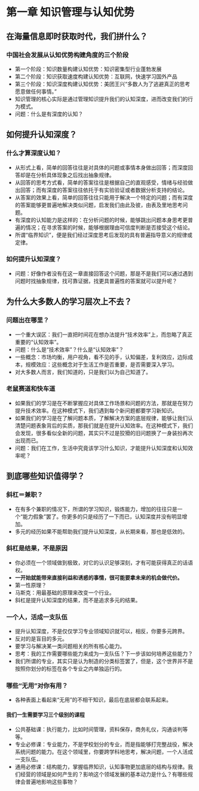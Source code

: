# 第一章 知识管理与认知优势

## 在海量信息即时获取时代，我们拼什么？
### 中国社会发展从认知优势构建角度的三个阶段
- 第一个阶段：知识数量构建认知优势：知识密集型行业蓬勃发展
- 第二个阶段：知识获取速度构建认知优势：互联网，快速学习国外产品
- 第三个阶段：知识深度构建认知优势：美团王兴“多数人为了逃避真正的思考愿意做任何事情。”
- 知识管理的核心实际是通过管理知识提升我们的认知深度，进而改变我们的行为模式。
- 问题：什么是有深度的认知？

## 如何提升认知深度？
### 什么才算深度认知？
- 从形式上看，简单的回答往往是对具体的问题或事情本身做出回答；而深度回答却是在分析具体现象之后找出抽象规律。
- 从回答的思考方式看，简单的答案往往是根据自己的直观感受，情绪与经验做出回答；而有深度的答案往往依托于有实验验证或者数据分析支持的结论。
- 从答案的效果上看，简单的回答往往只能用于解决一个特定的问题；而有深度的答案能够更普遍地解决类似问题，启发我们由此及彼，由表及里地思考问题。
- 有深度的认知能力是这样的：在分析问题的时候，能够跳出问题本身思考更普遍的情况；在寻求答案的时候，能够根据理由可信度判断是否接受这个结论。
- 所谓“临界知识”，便是我们经过深度思考后发现的具有普遍指导意义的规律或定律。

### 如何提升认知深度？
- 问题：好像作者没有在这一章直接回答这个问题，那是不是我们可以通过遇到问题时找抽象规律，找可靠证据，找更具普遍性的答案就可以提升呢？

## 为什么大多数人的学习层次上不去？
### 问题出在哪里？
- 一个重大误区：我们一直把时间花在想办法提升“技术效率”上，而忽略了真正重要的“认知效率”。
- 问题：什么是“技术效率”？什么是“认知效率”？
- 一些概念：市场均衡，用户视角，看不见的手，认知偏差，复利效应，边际成本，规模效应：这些概念对于生活工作是否重要，是否需要深入学习。
- 对大多数人而言，我们知道的，只是我们以为自己知道了。

### 老鼠赛道和快车道
- 如果我们的学习是在不断掌握应对具体工作场景和问题的方法，那就是在努力提升技术效率。在这种模式下，我们遇到每个新问题都要学习新知识。
- 如果我们的学习是在了解问题本质，了解解决方案的底层规律，能够让我们认清楚问题表象背后的实质，那我们就是在提升认知效率。在这种模式下，我们会发现，很多看似全新的问题，其实只不过是狡猾的旧问题换了一身装扮再次出现而已。
- 问题：我们在工作，生活中究竟该学习什么知识，才能提升认知深度和认知效率呢？

## 到底哪些知识值得学？
### 斜杠＝兼职？
- 在有多个兼职的情况下，所谓的学习知识，锻炼能力，增加的往往只是一个“能力假象”罢了。你更多的只是经历了一下而已，认知深度并没有明显增加。
- 多元的经历如果不能帮助我们提升认知深度，从长期来看，那也是低效的。

### 斜杠是结果，不是原因
- 你必须在一个领域做到极致，对它的认识足够深刻，才有可能获得真正的话语权。
- **一开始就能带来直接利益和诱惑的事情，很可能要拿未来的机会做代价。**
- 第一性原理？
- 马斯克：用最基础的原理来改变一个行业。
- 斜杠是提升认知深度的结果，而不是追求多元的结果。

### 一个人，活成一支队伍
- 提升认知深度，不是仅仅学习专业领域知识就可以，相反，你要多元跨界。
- 反对的是盲目的多元。
- 要学习与解决某一类问题相关的所有核心能力。
- 思考：我的工作需要哪些能力来成为一支队伍？下一步该如何培养这些能力？
- 我们所谓的专业，其实只是认为制造的分类标签罢了，但是，这个世界并不是按照你划分的标签在各个专业之内单独运行的。

### 哪些“无用”对你有用？
- 各种表面上看起来“无用”的不相干知识，最后在底层都会联系起来。

#### 我们一生需要学习三个级别的课程
- 公共基础课：执行能力，比如时间管理，资料保存，商务礼仪，沟通谈判等等。
- 专业必修课：专业能力，不是学校划分的专业，而是指能够打完整战役，解决系统问题的能力。在这个领域里，你要跨学科地思考，解决问题，一个人活成一支队伍。
- 通用必修课：结构能力，掌握临界知识，认知事物更加底层的结构与规律。我们经营的领域是如何产生的？影响这个领域发展的基本动力是什么？有哪些规律会普遍地影响这些事物？
